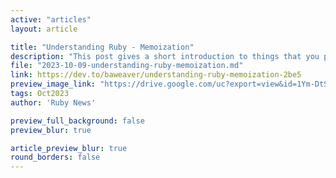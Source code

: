 ```yaml
---
active: "articles"
layout: article

title: "Understanding Ruby - Memoization"
description: "This post gives a short introduction to things that you probably want to watch out for when memoizing, or rather remembering, values that methods compute."
file: "2023-10-09-understanding-ruby-memoization.md"
link: https://dev.to/baweaver/understanding-ruby-memoization-2be5
preview_image_link: "https://drive.google.com/uc?export=view&id=1Ym-DtSBhOj0jn4q8kFlLFALEOfQY02A9"
tags: Oct2023
author: 'Ruby News'

preview_full_background: false
preview_blur: true

article_preview_blur: true
round_borders: false
---
```


